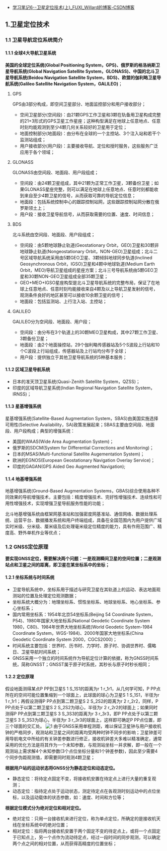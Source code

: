 - [学习笔记6--卫星定位技术(上)_FUXI_Willard的博客-CSDN博客](https://fuxi-willard.blog.csdn.net/article/details/125587984)

## 1.卫星定位技术

### 1.1 卫星导航定位系统简介

#### 1.1.1 全球4大导航卫星系统

**美国的全球定位系统(Global Positioning System，GPS)、俄罗斯的格洛纳斯卫星导航系统(Global Navigation Satellite System，GLONASS)、中国的北斗卫星导航系统(Beidou Navigation Satellite System，BDS)、欧盟的伽利略卫星导航系统(Galileo Satellite Navigation System，GALILEO)**；

1. GPS

   GPS由3部分构成，即空间卫星部分、地面监控部分和用户接收部分；

   - 空间卫星部分(空间段)：由21颗GPS工作卫星和3颗在轨备用卫星构成完整的21+3形式的GPS卫星工作星座；这种构型满足在地球上任意地点、任意时刻均能观测到至少4颗几何关系较好的卫星用于定位；
   - 地面控制部分(地面段)：由分布在全球的一个主控站、3个注入站和若干个监测站组成；
   - 用户接收部分(用户段)：主要接收导航、定位和授时服务，这些服务广泛应用于各个领域；

2. GLONASS

   GLONASS由空间段、地面段、用户段组成；

   - 空间段：由24颗卫星组成，其中21颗为正常工作卫星，3颗备份卫星；如果GLONASS星座完整，则可以满足在地球上任意地点、任意时刻都能收到来自至少4颗卫星的信号，从而获取可靠的导航定位信息；
   - 地面段：包括系统控制中心的跟踪控制站网，这些跟踪控制站网分散在俄罗斯领土上；
   - 用户段：接收卫星导航信号，从而获取需要的位置、速度、时间信息；

3. BDS

   北斗系统由空间段、地面段、用户段组成；

   - 空间段：由5颗地球静止轨道(Geostationary Orbit，GEO)卫星和30颗非地球静止轨道(Nongeostationary Orbit，NON-GEO)卫星组成；北斗二号区域导航系统采用由5颗GEO卫星、3颗倾斜地球同步轨道(Inclined Geosynchronous Orbit，IGSO)卫星和4颗中地球轨道(Medium Earth Orbit，MEO)导航卫星组成的星座方案；北斗三号导航系统由5颗GEO卫星和30颗NON-GEO卫星组成全部35颗卫星；
   - GEO+MEO+IGSO星座构型是北斗卫星导航系统的完整布局，保证了在地球上任意地点、任意时刻均能接收来自4颗及以上导航卫星发射的信号，观测条件良好的地区甚至可以接收10余颗卫星的信号；
   - 地面段：包括监测站、上行注入站、主控站；

4. GALILEO

   GALILEO分为空间段、地面段、用户段；

   - 空间段：由分布在3个轨道上的30颗MEO卫星构成，其中27颗工作卫星、3颗备份卫星；
   - 地面段：由2个地面操控站，29个伽利略传感器站及5个S波段上行站和10个C波段上行站组成，传感器站及上行站均分布于全球；
   - 用户段：提供独立于其他卫星导航系统的5种基本服务；

#### 1.1.2 区域卫星导航系统

- 日本的准天顶卫星系统(Quasi-Zenith Satellite System，QZSS)；
- 印度的区域导航卫星系统(Indian Regional Navigation Satellite System，IRNSS)；

#### 1.1.3 星基增强系统

星基增强系统(Satellite-Based Augmentation System，SBAS)由美国实施选择可用性(Selective Availability，SA)政策发展起来；SBAS主要由空间段、地面段、用户段构成；典型的增强系统：

- 美国的WAAS(Wide Area Augmentation System)；
- 俄罗斯的SDCM(System for Differential Corrections and Monitoring)；
- 日本的MSAS(Multi-functional Satellite Augementation System)；
- 欧洲的EGNOS(European Geostationary Navigation Overlay Service)；
- 印度的GAGAN(GPS Aided Geo Augmented Navigation);

#### 1.1.4 地基增强系统

地基增强系统(Ground-Based Augmentation Systems，GBAS)综合使用各种不同效果的导航增强技术，主要包括：精度增强技术、完好性增强技术、连续性和可用性增强技术，实现增强卫星导航服务性能的功能；

北斗地基增强系统由框架网基准站和加强密度网基准站、通信网络、数据处理系统、运营平台、数据播发系统和用户终端组成，具备在全国范围内为用户提供广域实时米级、分米级、厘米级及后处理毫米级定位精度的能力，具有作用范围广、精度高、野外单机作业等优点；

### 1.2 GNSS定位原理

**要实现GNSS定位，需要解决两个问题：一是观测瞬间卫星的空间位置；二是观测站点和卫星之间的距离，即卫星在某坐标系中的坐标；**

#### 1.2.1 坐标系统与时间系统

- 卫星导航系统中，坐标系用于描述与研究卫星在其轨道上的运动、表达地面观测站的位置及处理定位观测数据；
- 坐标系统大概分为：地理坐标系、惯性坐标系、地球坐标系、地心坐标系、参心坐标系；
- 国内常用坐标系：1954年北京54坐标系(Beijing 54 Coordinate System，P54)、1980年国家大地坐标系(National Geodetic Coordinate System 1980，C80)、1984年世界大地坐标系统(World Geodetic System-1984 Coordinate System，WGS-1984)、2000年国家大地坐标系(China Geodetic Coordinate System 2000，CGCS2000)；
- 时间系统主要包括：世界时、历书时、力学时、原子时、协调世界时、儒略日、卫星导航时间系统；
- GNSS采用一个独立的时间系统作为导航定位计算的依据，称为GNSS时间系统，简称GNSST；GNSST属于原子时系统，其秒长与原子时秒长相同；

#### 1.2.2 定位原理

假设地面测得某点P PP到卫星S 1 S_1S1的距离为r 1 r_1r1，从几何学可知，P PP点所在的空间可能位置集缩到一个球面上，此球面的球心为卫星S 1 S_1S1，半径为r 1 r_1r1；再假设测得P PP点到第二颗卫星S 2 S_2S2的距离为r 2 r_2r2，同样，P PP点处于以第二颗卫星S 2 S_2S2为球心，半径为r 2 r_2r2的球面上；如果同时测得P PP点到第三颗卫星S 3 S_3S3的距离为r 3 r_3r3，即P PP点处于以第三颗卫星S 3 S_3S3为球心，半径为r 3 r_3r3的球面上，这样即可确定P PP点位置，即三个球面的交汇处。
![1](https://img-blog.csdnimg.cn/5daa0a0865d843ab99af2e4930295ae7.png#pic_center)
由于GNSS采用单程测距，难以保证卫星钟与用户接收机钟的严格同步，观测站和卫星之间的距离均受两种时钟不同步的影响；卫星钟差可用导航电文中所给的有关钟差参数进行修正，接收机钟差大多难以精准确定，通常采用的优化方法是将其作为一个未知参数，与观测站坐标一并求解，即一般在一个观测站上需求解4个未知参数(3个点位坐标分量和1个钟差参数)，因此至少需要4个同步伪距观测值，即需要同时观测4颗卫星；

**根据用户站的运动状态将GNSS分为静态定位和动态定位。**

- 静态定位：将待定点固定不变，将接收机安置在待定点上进行大量的重复观测；
- 动态定位：指待定点处于运动状态，测定待定点在各观测时刻运动中的点位坐标，以及运动载体的状态参数，如：速度、时间和方位等；

**根据定位模式分为绝对定位和相对定位。**

- 绝对定位：只用一台接收机来进行定位，称为单点定位，所确定的是接收机天线在坐标系统中的绝对位置；
- 相对定位：指将两台接收机安置于两个固定不变的待定点上，或将一个点固定于已知点上，另一个点作为流动待定点，经过一段时间的同步观测，可以确定两个点之间的相对位置，从而获得高精度的位置坐标；